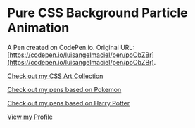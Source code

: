 # Pure CSS Background Particle Animation

A Pen created on CodePen.io. Original URL: [https://codepen.io/luisangelmaciel/pen/poObZBr](https://codepen.io/luisangelmaciel/pen/poObZBr).

[Check out my CSS Art Collection](https://codepen.io/collection/YyyzRb)

[Check out my pens based on Pokemon](https://codepen.io/collection/YyyzRb)

[Check out my pens based on Harry Potter](https://codepen.io/collection/dbGbxk)

[View my Profile](https://codepen.io/sowg)